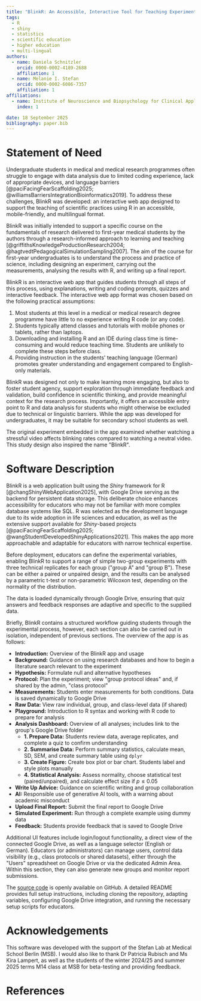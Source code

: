 ```yaml
---
title: "BlinkR: An Accessible, Interactive Tool for Teaching Experimental Design and Data Analysis"
tags:
  - R
  - shiny
  - statistics
  - scientific education
  - higher education
  - multi-lingual
authors:
  - name: Daniela Schnitzler
    orcid: 0000-0002-4189-2688
    affiliation: 1
  - name: Melanie I. Stefan
    orcid: 0000-0002-6086-7357
    affiliation: 1
affiliations:
  - name: Institute of Neuroscience and Biopsychology for Clinical Application, Medical School Berlin, Germany
    index: 1

date: 18 September 2025
bibliography: paper.bib
---
```


# Statement of Need

Undergraduate students in medical and medical research programmes often struggle to engage with data analysis due to limited coding experience, lack of appropriate devices, and language barriers [@paciFacingFearScaffolding2025; @williamsBarriersIntegrationBioinformatics2019]. To address these challenges, BlinkR was developed: an interactive web app designed to support the teaching of scientific practices using R in an accessible, mobile-friendly, and multilingual format.

BlinkR was initially intended to support a specific course on the fundamentals of research delivered to first-year medical students by the authors through a research-informed approach to learning and teaching [@griffithsKnowledgeProductionResearch2004; @hagtvedtPedagogicalSimulationSampling2007]. The aim of the course for first-year undergraduates is to understand the process and practice of science, including designing an experiment, carrying out the measurements, analysing the results with R, and writing up a final report.

BlinkR is an interactive web app that guides students through all steps of this process, using explanations, writing and coding prompts, quizzes and interactive feedback. The interactive web app format was chosen based on the following practical assumptions:

1. Most students at this level in a medical or medical research degree programme have little to no experience writing R code (or any code).
2. Students typically attend classes and tutorials with mobile phones or tablets, rather than laptops.
3. Downloading and installing R and an IDE during class time is time-consuming and would reduce teaching time. Students are unlikely to complete these steps before class.
4. Providing instruction in the students' teaching language (German) promotes greater understanding and engagement compared to English-only materials.

BlinkR was designed not only to make learning more engaging, but also to foster student agency, support exploration through immediate feedback and validation, build confidence in scientific thinking, and provide meaningful context for the research process. Importantly, it offers an accessible entry point to R and data analysis for students who might otherwise be excluded due to technical or linguistic barriers. While the app was developed for undergraduates, it may be suitable for secondary school students as well.

The original experiment embedded in the app examined whether watching a stressful video affects blinking rates compared to watching a neutral video. This study design also inspired the name "BlinkR".

# Software Description

BlinkR is a web application built using the *Shiny* framework for R [@changShinyWebApplication2025], with Google Drive serving as the backend for persistent data storage. This deliberate choice enhances accessibility for educators who may not be familiar with more complex database systems like SQL. R was selected as the development language due to its wide adoption in life sciences and education, as well as the extensive support available for _Shiny_-based projects [@paciFacingFearScaffolding2025; @wangStudentDevelopedShinyApplications2021]. This makes the app more approachable and adaptable for educators with narrow technical expertise.

Before deployment, educators can define the experimental variables, enabling BlinkR to support a range of simple two-group experiments with three technical replicates for each group ("group A" and "group B"). These can be either a paired or unpaired design, and the results can be analysed by a parametric t-test or non-parametric Wilcoxon test, depending on the normality of the distribution.

The data is loaded dynamically through Google Drive, ensuring that quiz answers and feedback responses are adaptive and specific to the supplied data.

Briefly, BlinkR contains a structured workflow guiding students through the experimental process, however, each section can also be carried out in isolation, independent of previous sections. The overview of the app is as follows:

- **Introduction:** Overview of the BlinkR app and usage
- **Background:** Guidance on using research databases and how to begin a literature search relevant to the experiment
- **Hypothesis:** Formulate null and alternative hypotheses
- **Protocol:** Plan the experiment; view "group protocol ideas" and, if shared by the admin, "class protocol"
- **Measurements:** Students enter measurements for both conditions. Data is saved dynamically to Google Drive
- **Raw Data:** View raw individual, group, and class-level data (if shared)
- **Playground:** Introduction to R syntax and working with R code to prepare for analysis
- **Analysis Dashboard:** Overview of all analyses; includes link to the group's Google Drive folder
  - **1. Prepare Data:** Students review data, average replicates, and complete a quiz to confirm understanding
  - **2. Summarise Data:** Perform summary statistics, calculate mean, SD, SEM, and create summary table using `dplyr`
  - **3. Create Figure:** Create box plot or bar chart. Students label and style plots manually
  - **4. Statistical Analysis:** Assess normality, choose statistical test (paired/unpaired), and calculate effect size if $p\leq 0.05$
- **Write Up Advice:** Guidance on scientific writing and group collaboration
- **AI:** Responsible use of generative AI tools, with a warning about academic misconduct
- **Upload Final Report:** Submit the final report to Google Drive
- **Simulated Experiment:** Run through a complete example using dummy data
- **Feedback:** Students provide feedback that is saved to Google Drive

Additional UI features include login/logout functionality, a direct view of the connected Google Drive, as well as a language selector (English or German). Educators (or administrators) can manage users, control data visibility (e.g., class protocols or shared datasets), either through the "Users" spreadsheet on Google Drive or via the dedicated Admin Area. Within this section, they can also generate new groups and monitor report submissions.

The [source code](https://github.com/dschnitzler14/BlinkR.git) is openly available on GitHub. A detailed README provides full setup instructions, including cloning the repository, adapting variables, configuring Google Drive integration, and running the necessary setup scripts for educators.

# Acknowledgements

This software was developed with the support of the Stefan Lab at Medical School Berlin (MSB). I would also like to thank Dr Patricia Rubisch and Ms Kira Lampert, as well as the students of the winter 2024/25 and summer 2025 terms M14 class at MSB for beta-testing and providing feedback.

# References
